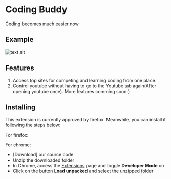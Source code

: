 # Coding Buddy

Coding becomes much easier now

## Example

![text alt](./example.png)

## Features
1. Access top sites for competing and learning coding from one place.
2. Control youtube without having to go to the Youtube tab again(After opening youtube once).
More features comming soon:)



## Installing

This extension is currently approved by firefox. Meanwhile, you can install it following the steps below:

For firefox:



For chrome:
- [Download] our source code
- Unzip the downloaded folder
- In Chrome, access the [Extensions](chrome://extensions) page and toggle **Developer Mode** on
- Click on the button **Load unpacked** and select the unzipped folder
